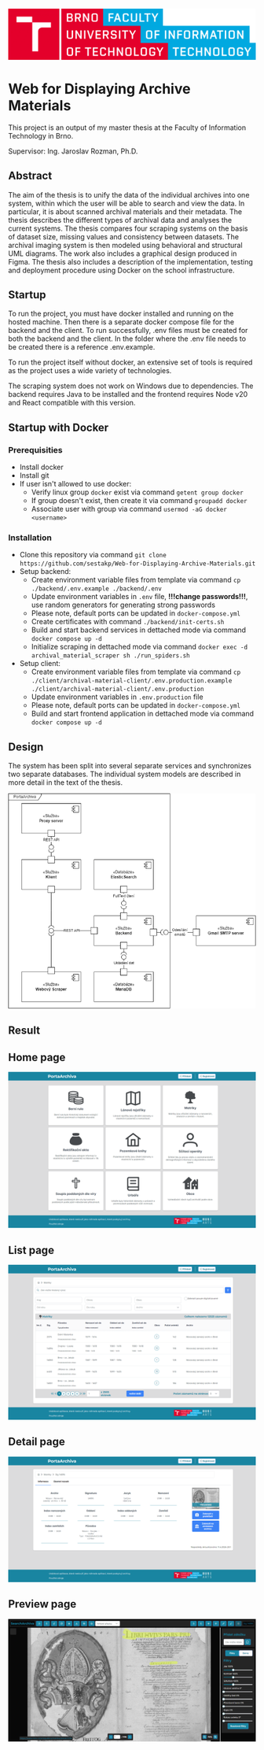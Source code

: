 ![Vut fit logo](doc/vut_fit_logo.png)

# Web for Displaying Archive Materials

This project is an output of my master thesis at the Faculty of Information Technology in Brno.

Supervisor: Ing. Jaroslav Rozman, Ph.D.

## Abstract
The aim of the thesis is to unify the data of the individual archives into one system, within which the user will be able to search and view the data. In particular, it is about scanned archival materials and their metadata. The thesis describes the different types of archival data and analyses the current systems. The thesis compares four scraping systems on the basis of dataset size, missing values and consistency between datasets. The archival imaging system is then modeled using behavioral and structural UML diagrams. The work also includes a graphical design produced in Figma. The thesis also includes a description of the implementation, testing and deployment procedure using Docker on the school infrastructure.

## Startup

To run the project, you must have docker installed and running on the hosted machine. Then there is a separate docker compose file for the backend and the client. To run successfully, .env files must be created for both the backend and the client. In the folder where the .env file needs to be created there is a reference .env.example.

To run the project itself without docker, an extensive set of tools is required as the project uses a wide variety of technologies.

The scraping system does not work on Windows due to dependencies. The backend requires Java to be installed and the frontend requires Node v20 and React compatible with this version. 

## Startup with Docker
### Prerequisities
-  Install docker
-  Install git
- If user isn't allowed to use docker:
  - Verify linux group `docker` exist via command `getent group docker`
  - If group doesn't exist, then create it via command `groupadd docker`
  - Associate user with group via command `usermod -aG docker <username>`
### Installation
- Clone this repository via command `git clone https://github.com/sestakp/Web-for-Displaying-Archive-Materials.git`
- Setup backend:
  - Create environment variable files from template via command `cp ./backend/.env.example ./backend/.env`
  - Update environment variables in `.env` file, **!!!change passwords!!!**, use random generators for generating strong passwords
  - Please note, default ports can be updated in `docker-compose.yml`
  - Create certificates with command `./backend/init-certs.sh`
  - Build and start backend services in dettached mode via command `docker compose up -d`
  - Initialize scraping in dettached mode via command `docker exec -d archival_material_scraper sh ./run_spiders.sh`
- Setup client:
  - Create environment variable files from template via command `cp ./client/archival-material-client/.env.production.example ./client/archival-material-client/.env.production`
  - Update environment variables in `.env.production` file
  - Please note, default ports can be updated in `docker-compose.yml`
  - Build and start frontend application in dettached mode via command `docker compose up -d`

## Design
The system has been split into several separate services and synchronizes two separate databases. The individual system models are described in more detail in the text of the thesis.

![Main page](doc/obrazky-figures/design/high_level_component_diagram.png)


## Result

## Home page
![Main page](doc/obrazky-figures/implementation/productScreenshots/main.png)


## List page
![Main page](doc/obrazky-figures/implementation/productScreenshots/list.png)


## Detail page
![Main page](doc/obrazky-figures/implementation/productScreenshots/detail.png)


## Preview page
![Main page](doc/obrazky-figures/implementation/productScreenshots/scanPreview.png)
